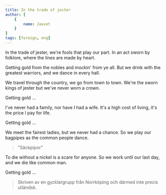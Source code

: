 ```yaml
---
title: In the trade of jester
author: [
	{
		name: Jauvet
	}
]
tags: [foreign, eng]
---
```


In the trade of jester,
we're fools that play our part.
In an act sworn by folklore,
where the lines are made by heart.

Getting gold from the nobles
and mockin' from ye all.
But we drink with the greatest warriors,
and we dance in every hall.

We travel through the country,
we go from town to town.
We're the sworn kings of jester
but we've never worn a crown.

Getting gold ...

I've never had a family,
nor have I had a wife.
It's a high cost of living,
it's the price I pay for life.

Getting gold ...

We meet the fairest ladies,
but we never had a chance.
So we play our bagpipes
as the common people dance.

> "Säckpipor"

To die without a nickel
is a scare for anyone.
So we work until our last day,
and we die like common man.

Getting gold ...

> Skriven av en gycklargrupp från Norrköping och
> därmed inte precis utländsk.
